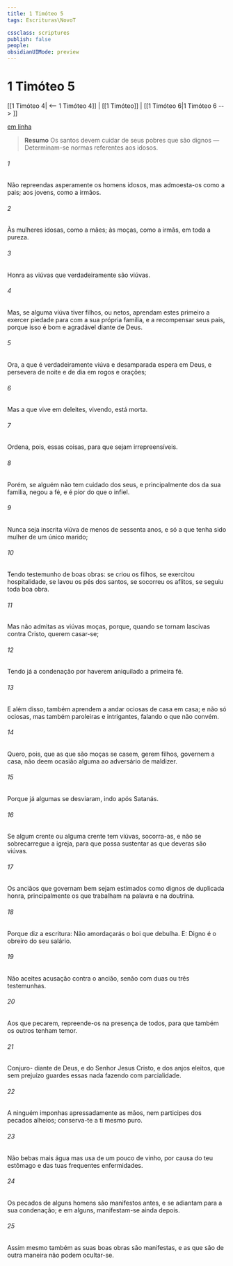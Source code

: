 ```yaml
---
title: 1 Timóteo 5
tags: Escrituras\NovoT

cssclass: scriptures
publish: false
people:
obsidianUIMode: preview
---
```


# 1 Timóteo 5
[[1 Timóteo 4| <-- 1 Timóteo 4]] | [[1 Timóteo]] | [[1 Timóteo 6|1 Timóteo 6 --> ]]

[em linha](https://churchofjesuschrist.org/study/scriptures/nt/1-tim/5?lang=por)

> __Resumo__
Os santos devem cuidar de seus pobres que são dignos — Determinam-se normas referentes aos idosos.

###### 1 
Não repreendas asperamente os homens idosos, mas admoesta-os como a pais; aos jovens, como a irmãos.

###### 2 
Às mulheres idosas, como a mães; às moças, como a irmãs, em toda a pureza.

###### 3 
Honra as viúvas que verdadeiramente são viúvas.

###### 4 
Mas, se alguma viúva tiver filhos, ou netos, aprendam estes primeiro a exercer piedade para com a sua própria familia, e a recompensar seus pais, porque isso é bom e agradável diante de Deus.

###### 5 
Ora, a que é verdadeiramente viúva e desamparada espera em Deus, e persevera de noite e de dia em rogos e orações;

###### 6 
Mas a que vive em deleites, vivendo, está morta.

###### 7 
Ordena, pois, essas coisas, para que sejam irrepreensíveis.

###### 8 
Porém, se alguém não tem cuidado dos seus, e principalmente dos da sua familia, negou a fé, e é pior do que o infiel.

###### 9 
Nunca seja inscrita viúva de menos de sessenta anos, e só a que tenha sido mulher de um único marido;

###### 10 
Tendo testemunho de boas obras: se criou os filhos, se exercitou hospitalidade, se lavou os pés dos santos, se socorreu os aflitos, se seguiu toda boa obra.

###### 11 
Mas não admitas as viúvas moças, porque, quando se tornam lascivas contra Cristo, querem casar-se;

###### 12 
Tendo já a  condenação por haverem aniquilado a primeira fé.

###### 13 
E além disso, também aprendem a andar ociosas de casa em casa; e não só ociosas, mas também paroleiras e intrigantes, falando o que não convém.

###### 14 
Quero, pois, que as que são moças se casem, gerem filhos, governem a casa,  não deem ocasião alguma ao adversário de maldizer.

###### 15 
Porque já algumas se desviaram, indo após Satanás.

###### 16 
Se algum crente ou alguma crente tem viúvas, socorra-as, e não se sobrecarregue a igreja, para que possa sustentar as que deveras são viúvas.

###### 17 
Os anciãos que governam bem sejam estimados como dignos de duplicada honra, principalmente os que trabalham na palavra e na doutrina.

###### 18 
Porque diz a escritura: Não amordaçarás o boi que debulha. E: Digno é o obreiro do seu salário.

###### 19 
Não aceites acusação contra o ancião, senão com duas ou três testemunhas.

###### 20 
Aos que pecarem, repreende-os na presença de todos, para que também os outros tenham temor.

###### 21 
Conjuro- diante de Deus, e do Senhor Jesus Cristo, e dos anjos eleitos, que sem prejuízo  guardes essas  nada fazendo com parcialidade.

###### 22 
A ninguém imponhas apressadamente as mãos, nem participes dos pecados alheios; conserva-te a ti mesmo puro.

###### 23 
Não bebas mais água  mas usa  de um pouco de vinho, por causa do teu estômago e das tuas frequentes enfermidades.

###### 24 
Os pecados de alguns homens são manifestos antes, e se adiantam para a sua condenação; e em alguns, manifestam-se ainda depois.

###### 25 
Assim mesmo também as suas boas obras são manifestas, e as que são de outra maneira não podem ocultar-se.


